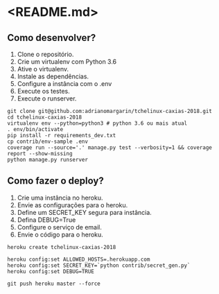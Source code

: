 # <README.md>

## Como desenvolver?

1. Clone o repositório.
2. Crie um virtualenv com Python 3.6
3. Ative o virtualenv.
4. Instale as dependências.
5. Configure a instância com o .env
6. Execute os testes.
6. Execute o runserver.

```console
git clone git@github.com:adrianomargarin/tchelinux-caxias-2018.git
cd tchelinux-caxias-2018
virtualenv env --python=python3 # python 3.6 ou mais atual
. env/bin/activate
pip install -r requirements_dev.txt
cp contrib/env-sample .env
coverage run --source='.' manage.py test --verbosity=1 && coverage report --show-missing
python manage.py runserver
```

## Como fazer o deploy?

1. Crie uma instância no heroku.
2. Envie as configurações para o heroku.
3. Define um SECRET_KEY segura para instância.
4. Defina DEBUG=True
5. Configure o serviço de email.
6. Envie o código para o heroku.

```console
heroku create tchelinux-caxias-2018

heroku config:set ALLOWED_HOSTS=.herokuapp.com
heroku config:set SECRET_KEY=`python contrib/secret_gen.py`
heroku config:set DEBUG=TRUE

git push heroku master --force
```
